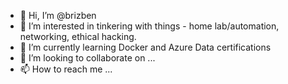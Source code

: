 - 👋 Hi, I’m @brizben
- 👀 I’m interested in tinkering with things - home lab/automation, networking, ethical hacking.
- 🌱 I’m currently learning Docker and Azure Data certifications 
- 💞️ I’m looking to collaborate on ...
- 📫 How to reach me ...

<!---
brizben/brizben is a ✨ special ✨ repository because its `README.md` (this file) appears on your GitHub profile.
You can click the Preview link to take a look at your changes.
--->
